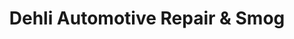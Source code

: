 ---
title: "Dehli Automotive Repair & Smog"
url: /delhi/dehli-automotive-repair-und-smog/
shop: Autowerkstatt
---